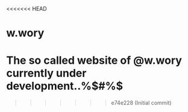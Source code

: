 <<<<<<< HEAD
# w.wory
The so called website of @w.wory currently under development..%$#%$
=======

>>>>>>> e74e228 (Initial commit)
